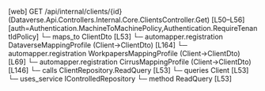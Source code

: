 [web] GET /api/internal/clients/{id}  (Dataverse.Api.Controllers.Internal.Core.ClientsController.Get)  [L50–L56] [auth=Authentication.MachineToMachinePolicy,Authentication.RequireTenantIdPolicy]
  └─ maps_to ClientDto [L53]
    └─ automapper.registration DataverseMappingProfile (Client->ClientDto) [L164]
    └─ automapper.registration WorkpapersMappingProfile (Client->ClientDto) [L69]
    └─ automapper.registration CirrusMappingProfile (Client->ClientDto) [L146]
  └─ calls ClientRepository.ReadQuery [L53]
  └─ queries Client [L53]
  └─ uses_service IControlledRepository<Client>
    └─ method ReadQuery [L53]

